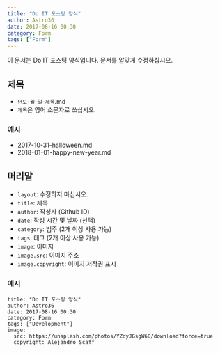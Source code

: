 ```yaml
---
title: "Do IT 포스팅 양식"
author: Astro36
date: 2017-08-16 00:30
category: Form
tags: ["Form"]
---
```


이 문서는 Do IT 포스팅 양식입니다. 문서를 알맞게 수정하십시오.

## 제목
- `년도`-`월`-`일`-`제목`.md
- `제목`은 영어 소문자로 쓰십시오.

### 예시
- 2017-10-31-halloween.md
- 2018-01-01-happy-new-year.md

## 머리말
- `layout`: 수정하지 마십시오.
- `title`: 제목
- `author`: 작성자 (Github ID)
- `date`: 작성 시간 및 날짜 (선택)
- `category`: 범주 (2개 이상 사용 가능)
- `tags`: 태그 (2개 이상 사용 가능)
- `image`: 이미지
- `image.src`: 이미지 주소
- `image.copyright`: 이미지 저작권 표시

### 예시
```
title: "Do IT 포스팅 양식"
author: Astro36
date: 2017-08-16 00:30
category: Form
tags: ["Development"]
image:
  src: https://unsplash.com/photos/YZdyJGsgW68/download?force=true
  copyright: Alejandro Scaff
```
